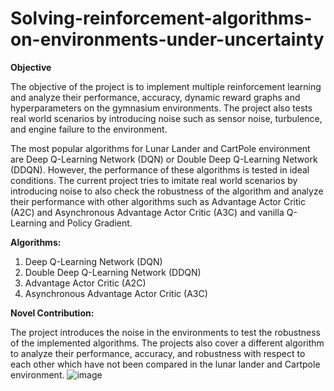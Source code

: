 # Solving-reinforcement-algorithms-on-environments-under-uncertainty

**Objective**

The objective of the project is to implement multiple reinforcement learning and analyze their performance, accuracy, dynamic reward graphs and hyperparameters on the gymnasium environments. The project also tests real world scenarios by introducing noise such as sensor noise, turbulence, and engine failure to the environment.

The most popular algorithms for Lunar Lander and CartPole environment are Deep Q-Learning Network (DQN) or Double Deep Q-Learning Network (DDQN). However, the performance of these algorithms is tested in ideal conditions. The current project tries to imitate real world scenarios by introducing noise to also check the robustness of the algorithm and analyze their performance with other algorithms such as Advantage Actor Critic (A2C) and Asynchronous Advantage Actor Critic (A3C) and vanilla Q-Learning and Policy Gradient.


**Algorithms:**

1.	Deep Q-Learning Network (DQN)
2.	Double Deep Q-Learning Network (DDQN)
3.	Advantage Actor Critic (A2C)
4.	Asynchronous Advantage Actor Critic (A3C)

**Novel Contribution:**

The project introduces the noise in the environments to test the robustness of the implemented algorithms. The projects also cover a different algorithm to analyze their performance, accuracy, and robustness with respect to each other which have not been compared in the lunar lander and Cartpole environment. 
![image]()
